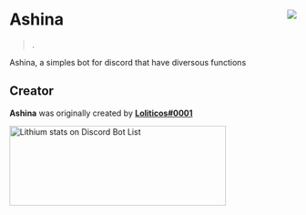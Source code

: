 # Ashina <img src="https://cdn.discordapp.com/avatars/564131346591514635/3a7d56cfcb8aa4fe0739e11a9eca5ec2.png?size=2048" align="right">
> .

Ashina, a simples bot for discord that have diversous functions

## Creator

**Ashina** was originally created by **[Loliticos#0001](https://github.com/Loliticos)**

<a href="https://discordbotlist.com/bots/564131346591514635">
    <img 
        width="380" 
        height="140" 
        src="https://discordbotlist.com/bots/564131346591514635/widget" 
        alt="Lithium stats on Discord Bot List">
</a>
